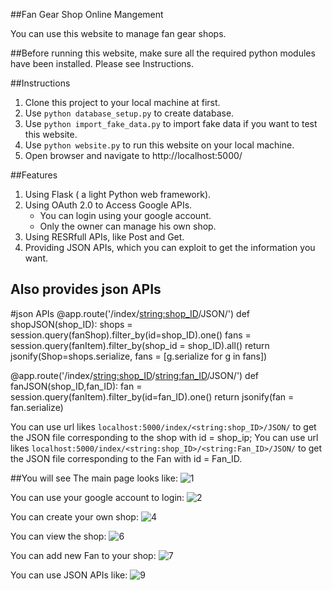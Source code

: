 ##Fan Gear Shop Online Mangement

You can use this website to manage fan gear shops.

##Before running this website, make sure all the required python modules have been installed.
Please see Instructions.

##Instructions
1. Clone this project to your local machine at first.
3. Use `python database_setup.py` to create database.
4. Use `python import_fake_data.py` to import fake data if you want to test this website.
5. Use `python website.py` to run this website on your local machine.
6. Open browser and navigate to http://localhost:5000/

##Features
1. Using Flask ( a light Python web framework).
2. Using OAuth 2.0 to Access Google APIs.
	- You can login using your google account.
	- Only the owner can manage his own shop.
3. Using RESRfull APIs, like Post and Get.
4. Providing JSON APIs, which you can exploit to get the information you want.

## Also provides json APIs

#json APIs
@app.route('/index/<string:shop_ID>/JSON/')
def shopJSON(shop_ID):
    shops = session.query(fanShop).filter_by(id=shop_ID).one()
    fans = session.query(fanItem).filter_by(shop_id = shop_ID).all()
    return jsonify(Shop=shops.serialize, fans = [g.serialize for g in fans])


@app.route('/index/<string:shop_ID>/<string:fan_ID>/JSON/')
def fanJSON(shop_ID,fan_ID):
    fan = session.query(fanItem).filter_by(id=fan_ID).one()
    return jsonify(fan = fan.serialize)

You can use url likes `localhost:5000/index/<string:shop_ID>/JSON/` to get the JSON file corresponding to the shop with id = shop_ip; 
You can use url likes `localhost:5000/index/<string:shop_ID>/<string:Fan_ID>/JSON/` to get the JSON file corresponding to the Fan with id = Fan_ID. 

##You will see
The main page looks like:
![1](https://lh5.googleusercontent.com/-qkx6LQ6O9wU/VXRf6QC_P1I/AAAAAAAAAG0/tUHsYB8_b4k/w1212-h682/1.png)

You can use your google account to login:
![2](https://lh4.googleusercontent.com/-d3k5mYac8II/VXRf5Rq-5JI/AAAAAAAAAGw/9IwK94wdilU/w1212-h682-no/2.png)

You can create your own shop:
![4](https://lh6.googleusercontent.com/-_vakljjtW2k/VXRf6aDsoeI/AAAAAAAAAHA/YhKeW63N0Lk/w1212-h682-no/3.png)

You can view the shop:
![6](https://lh4.googleusercontent.com/-CtQJuzp_JFM/VXRgB3Um12I/AAAAAAAAAHM/ZF8KbHyBzMw/w1212-h682-no/4.png)

You can add new Fan to your shop:
![7](https://lh6.googleusercontent.com/-iTptXE7dyhk/VXRgHfLVLuI/AAAAAAAAAHY/Vbw9Fa3yCL8/w1212-h682-no/5.png)

You can use JSON APIs like:
![9](https://lh6.googleusercontent.com/-iSpM6UUs1NE/VXRgCL2RRZI/AAAAAAAAAHQ/m1jXVYBpSnY/w1212-h682-no/6.png)
